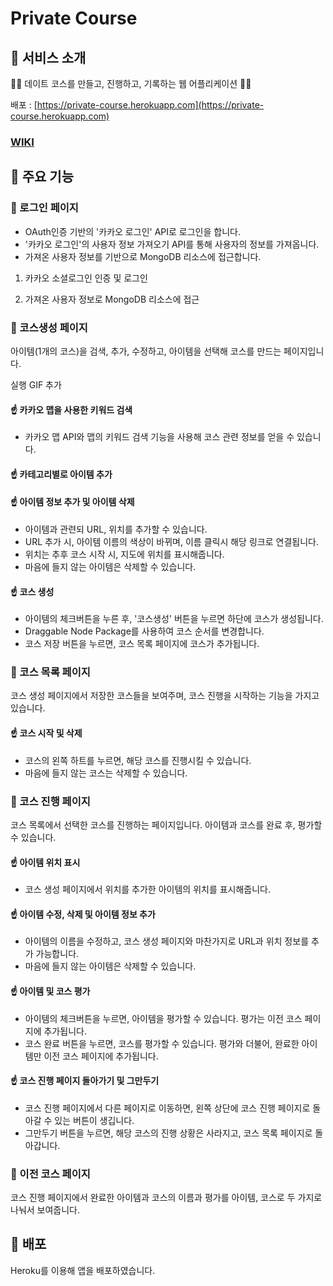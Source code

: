 # Private Course

## 🌟 서비스 소개
👦🏻 데이트 코스를 만들고, 진행하고, 기록하는 웹 어플리케이션 👩🏻

배포 : [https://private-course.herokuapp.com](https://private-course.herokuapp.com)

### [WIKI](https://github.com/Chuul/Private-Course/wiki)
    
## 🌟 주요 기능

### :couple: 로그인 페이지

* OAuth인증 기반의 '카카오 로그인' API로 로그인을 합니다.
* '카카오 로그인'의 사용자 정보 가져오기 API를 통해 사용자의 정보를 가져옵니다. 
* 가져온 사용자 정보를 기반으로 MongoDB 리소스에 접근합니다. 

1. 카카오 소셜로그인 인증 및 로그인

2. 가져온 사용자 정보로 MongoDB 리소스에 접근

### :couple: 코스생성 페이지 

아이템(1개의 코스)을 검색, 추가, 수정하고, 아이템을 선택해 코스를 만드는 페이지입니다.

실행 GIF 추가

#### :point_up: 카카오 맵을 사용한 키워드 검색

* 카카오 맵 API와 맵의 키워드 검색 기능을 사용해 코스 관련 정보를 얻을 수 있습니다.

#### :point_up: 카테고리별로 아이템 추가
  

#### :point_up: 아이템 정보 추가 및 아이템 삭제

* 아이템과 관련되 URL, 위치를 추가할 수 있습니다.
* URL 추가 시, 아이템 이름의 색상이 바뀌며, 이름 클릭시 해당 링크로 연결됩니다.
* 위치는 추후 코스 시작 시, 지도에 위치를 표시해줍니다.
* 마음에 들지 않는 아이템은 삭제할 수 있습니다.

#### :point_up: 코스 생성

* 아이템의 체크버튼을 누른 후, '코스생성' 버튼을 누르면 하단에 코스가 생성됩니다.
* Draggable Node Package를 사용하여 코스 순서를 변경합니다. 
* 코스 저장 버튼을 누르면, 코스 목록 페이지에 코스가 추가됩니다.

### :couple: 코스 목록 페이지

코스 생성 페이지에서 저장한 코스들을 보여주며, 코스 진행을 시작하는 기능을 가지고 있습니다. 

#### :point_up: 코스 시작 및 삭제

* 코스의 왼쪽 하트를 누르면, 해당 코스를 진행시킬 수 있습니다.
* 마음에 들지 않는 코스는 삭제할 수 있습니다.

### :couple: 코스 진행 페이지

코스 목록에서 선택한 코스를 진행하는 페이지입니다. 아이템과 코스를 완료 후, 평가할 수 있습니다.

#### :point_up: 아이템 위치 표시

* 코스 생성 페이지에서 위치를 추가한 아이템의 위치를 표시해줍니다.

#### :point_up: 아이템 수정, 삭제 및 아이템 정보 추가

* 아이템의 이름을 수정하고, 코스 생성 페이지와 마찬가지로 URL과 위치 정보를 추가 가능합니다.
* 마음에 들지 않는 아이템은 삭제할 수 있습니다.

#### :point_up: 아이템 및 코스 평가

* 아이템의 체크버튼을 누르면, 아이템을 평가할 수 있습니다. 평가는 이전 코스 페이지에 추가됩니다.
* 코스 완료 버튼을 누르면, 코스를 평가할 수 있습니다. 평가와 더불어, 완료한 아이템만 이전 코스 페이지에 추가됩니다.

#### :point_up: 코스 진행 페이지 돌아가기 및 그만두기

* 코스 진행 페이지에서 다른 페이지로 이동하면, 왼쪽 상단에 코스 진행 페이지로 돌아갈 수 있는 버튼이 생깁니다.
* 그만두기 버튼을 누르면, 해당 코스의 진행 상황은 사라지고, 코스 목록 페이지로 돌아갑니다.

### :couple: 이전 코스 페이지

코스 진행 페이지에서 완료한 아이템과 코스의 이름과 평가를 아이템, 코스로 두 가지로 나눠서 보여줍니다. 

## 🌟 배포

Heroku를 이용해 앱을 배포하였습니다.



